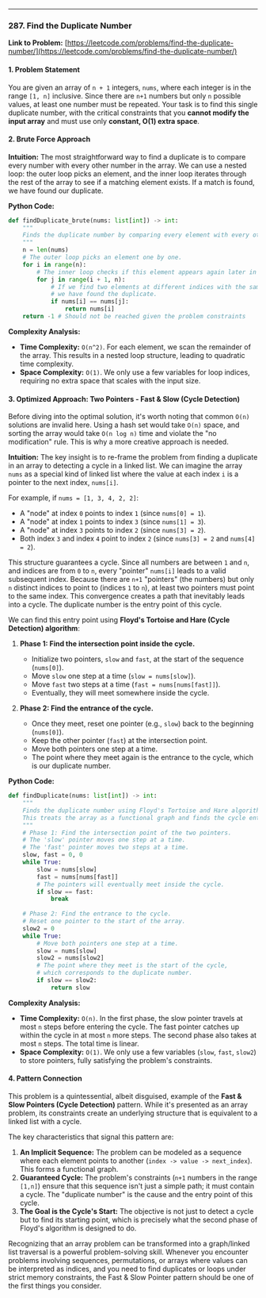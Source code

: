 ---
### **287. Find the Duplicate Number**
**Link to Problem:** [https://leetcode.com/problems/find-the-duplicate-number/](https://leetcode.com/problems/find-the-duplicate-number/)

#### **1. Problem Statement**
You are given an array of `n + 1` integers, `nums`, where each integer is in the range `[1, n]` inclusive. Since there are `n+1` numbers but only `n` possible values, at least one number must be repeated. Your task is to find this single duplicate number, with the critical constraints that you **cannot modify the input array** and must use only **constant, O(1) extra space**.

#### **2. Brute Force Approach**
**Intuition:**
The most straightforward way to find a duplicate is to compare every number with every other number in the array. We can use a nested loop: the outer loop picks an element, and the inner loop iterates through the rest of the array to see if a matching element exists. If a match is found, we have found our duplicate.

**Python Code:**
```python
def findDuplicate_brute(nums: list[int]) -> int:
    """
    Finds the duplicate number by comparing every element with every other element.
    """
    n = len(nums)
    # The outer loop picks an element one by one.
    for i in range(n):
        # The inner loop checks if this element appears again later in the array.
        for j in range(i + 1, n):
            # If we find two elements at different indices with the same value,
            # we have found the duplicate.
            if nums[i] == nums[j]:
                return nums[i]
    return -1 # Should not be reached given the problem constraints
```
**Complexity Analysis:**

*   **Time Complexity:** `O(n^2)`. For each element, we scan the remainder of the array. This results in a nested loop structure, leading to quadratic time complexity.
*   **Space Complexity:** `O(1)`. We only use a few variables for loop indices, requiring no extra space that scales with the input size.

#### **3. Optimized Approach: Two Pointers - Fast & Slow (Cycle Detection)**
Before diving into the optimal solution, it's worth noting that common `O(n)` solutions are invalid here. Using a hash set would take `O(n)` space, and sorting the array would take `O(n log n)` time and violate the "no modification" rule. This is why a more creative approach is needed.

**Intuition:**
The key insight is to re-frame the problem from finding a duplicate in an array to detecting a cycle in a linked list. We can imagine the array `nums` as a special kind of linked list where the value at each index `i` is a pointer to the next index, `nums[i]`.

For example, if `nums = [1, 3, 4, 2, 2]`:
*   A "node" at index `0` points to index `1` (since `nums[0] = 1`).
*   A "node" at index `1` points to index `3` (since `nums[1] = 3`).
*   A "node" at index `3` points to index `2` (since `nums[3] = 2`).
*   Both index `3` and index `4` point to index `2` (since `nums[3] = 2` and `nums[4] = 2`).

This structure guarantees a cycle. Since all numbers are between `1` and `n`, and indices are from `0` to `n`, every "pointer" `nums[i]` leads to a valid subsequent index. Because there are `n+1` "pointers" (the numbers) but only `n` distinct indices to point to (indices `1` to `n`), at least two pointers must point to the same index. This convergence creates a path that inevitably leads into a cycle. The duplicate number is the entry point of this cycle.

We can find this entry point using **Floyd's Tortoise and Hare (Cycle Detection) algorithm**:

1.  **Phase 1: Find the intersection point inside the cycle.**
    *   Initialize two pointers, `slow` and `fast`, at the start of the sequence (`nums[0]`).
    *   Move `slow` one step at a time (`slow = nums[slow]`).
    *   Move `fast` two steps at a time (`fast = nums[nums[fast]]`).
    *   Eventually, they will meet somewhere inside the cycle.

2.  **Phase 2: Find the entrance of the cycle.**
    *   Once they meet, reset one pointer (e.g., `slow`) back to the beginning (`nums[0]`).
    *   Keep the other pointer (`fast`) at the intersection point.
    *   Move both pointers one step at a time.
    *   The point where they meet again is the entrance to the cycle, which is our duplicate number.

**Python Code:**
```python
def findDuplicate(nums: list[int]) -> int:
    """
    Finds the duplicate number using Floyd's Tortoise and Hare algorithm.
    This treats the array as a functional graph and finds the cycle entrance.
    """
    # Phase 1: Find the intersection point of the two pointers.
    # The 'slow' pointer moves one step at a time.
    # The 'fast' pointer moves two steps at a time.
    slow, fast = 0, 0
    while True:
        slow = nums[slow]
        fast = nums[nums[fast]]
        # The pointers will eventually meet inside the cycle.
        if slow == fast:
            break
            
    # Phase 2: Find the entrance to the cycle.
    # Reset one pointer to the start of the array.
    slow2 = 0
    while True:
        # Move both pointers one step at a time.
        slow = nums[slow]
        slow2 = nums[slow2]
        # The point where they meet is the start of the cycle,
        # which corresponds to the duplicate number.
        if slow == slow2:
            return slow
```
**Complexity Analysis:**

*   **Time Complexity:** `O(n)`. In the first phase, the slow pointer travels at most `n` steps before entering the cycle. The fast pointer catches up within the cycle in at most `n` more steps. The second phase also takes at most `n` steps. The total time is linear.
*   **Space Complexity:** `O(1)`. We only use a few variables (`slow`, `fast`, `slow2`) to store pointers, fully satisfying the problem's constraints.

#### **4. Pattern Connection**
This problem is a quintessential, albeit disguised, example of the **Fast & Slow Pointers (Cycle Detection)** pattern. While it's presented as an array problem, its constraints create an underlying structure that is equivalent to a linked list with a cycle.

The key characteristics that signal this pattern are:
1.  **An Implicit Sequence:** The problem can be modeled as a sequence where each element points to another (`index -> value -> next_index`). This forms a functional graph.
2.  **Guaranteed Cycle:** The problem's constraints (`n+1` numbers in the range `[1,n]`) ensure that this sequence isn't just a simple path; it must contain a cycle. The "duplicate number" is the cause and the entry point of this cycle.
3.  **The Goal is the Cycle's Start:** The objective is not just to detect a cycle but to find its starting point, which is precisely what the second phase of Floyd's algorithm is designed to do.

Recognizing that an array problem can be transformed into a graph/linked list traversal is a powerful problem-solving skill. Whenever you encounter problems involving sequences, permutations, or arrays where values can be interpreted as indices, and you need to find duplicates or loops under strict memory constraints, the Fast & Slow Pointer pattern should be one of the first things you consider.
